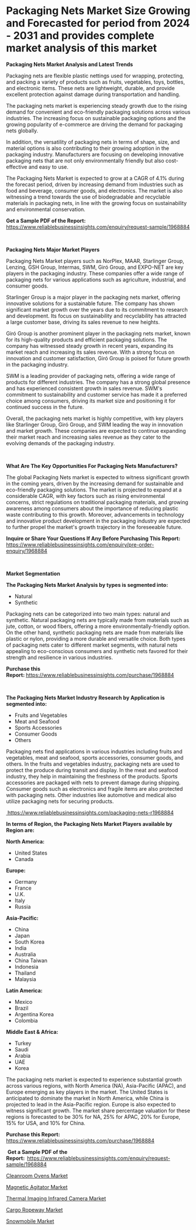 <p><h1>Packaging Nets Market Size Growing and Forecasted for period from 2024 - 2031 and provides complete market analysis of this market</h1></p><p><strong>Packaging Nets Market Analysis and Latest Trends</strong></p>
<p><p>Packaging nets are flexible plastic nettings used for wrapping, protecting, and packing a variety of products such as fruits, vegetables, toys, bottles, and electronic items. These nets are lightweight, durable, and provide excellent protection against damage during transportation and handling.</p><p>The packaging nets market is experiencing steady growth due to the rising demand for convenient and eco-friendly packaging solutions across various industries. The increasing focus on sustainable packaging options and the growing popularity of e-commerce are driving the demand for packaging nets globally.</p><p>In addition, the versatility of packaging nets in terms of shape, size, and material options is also contributing to their growing adoption in the packaging industry. Manufacturers are focusing on developing innovative packaging nets that are not only environmentally friendly but also cost-effective and easy to use.</p><p>The Packaging Nets Market is expected to grow at a CAGR of 4.1% during the forecast period, driven by increasing demand from industries such as food and beverage, consumer goods, and electronics. The market is also witnessing a trend towards the use of biodegradable and recyclable materials in packaging nets, in line with the growing focus on sustainability and environmental conservation.</p></p>
<p><strong>Get a Sample PDF of the Report:&nbsp;</strong> <a href="https://www.reliablebusinessinsights.com/enquiry/request-sample/1968884">https://www.reliablebusinessinsights.com/enquiry/request-sample/1968884</a></p>
<p>&nbsp;</p>
<p><strong>Packaging Nets Major Market Players</strong></p>
<p><p>Packaging Nets Market players such as NorPlex, MAAR, Starlinger Group, Lenzing, GSH Group, Intermas, SWM, Giró Group, and EXPO-NET are key players in the packaging industry. These companies offer a wide range of packaging nets for various applications such as agriculture, industrial, and consumer goods.</p><p>Starlinger Group is a major player in the packaging nets market, offering innovative solutions for a sustainable future. The company has shown significant market growth over the years due to its commitment to research and development. Its focus on sustainability and recyclability has attracted a large customer base, driving its sales revenue to new heights.</p><p>Giró Group is another prominent player in the packaging nets market, known for its high-quality products and efficient packaging solutions. The company has witnessed steady growth in recent years, expanding its market reach and increasing its sales revenue. With a strong focus on innovation and customer satisfaction, Giró Group is poised for future growth in the packaging industry.</p><p>SWM is a leading provider of packaging nets, offering a wide range of products for different industries. The company has a strong global presence and has experienced consistent growth in sales revenue. SWM's commitment to sustainability and customer service has made it a preferred choice among consumers, driving its market size and positioning it for continued success in the future.</p><p>Overall, the packaging nets market is highly competitive, with key players like Starlinger Group, Giró Group, and SWM leading the way in innovation and market growth. These companies are expected to continue expanding their market reach and increasing sales revenue as they cater to the evolving demands of the packaging industry.</p></p>
<p>&nbsp;</p>
<p><strong>What Are The Key Opportunities For Packaging Nets Manufacturers?</strong></p>
<p><p>The global Packaging Nets market is expected to witness significant growth in the coming years, driven by the increasing demand for sustainable and eco-friendly packaging solutions. The market is projected to expand at a considerable CAGR, with key factors such as rising environmental concerns, strict regulations on traditional packaging materials, and growing awareness among consumers about the importance of reducing plastic waste contributing to this growth. Moreover, advancements in technology and innovative product development in the packaging industry are expected to further propel the market's growth trajectory in the foreseeable future.</p></p>
<p><strong>Inquire or Share Your Questions If Any Before Purchasing This Report:</strong> <a href="https://www.reliablebusinessinsights.com/enquiry/pre-order-enquiry/1968884">https://www.reliablebusinessinsights.com/enquiry/pre-order-enquiry/1968884</a></p>
<p>&nbsp;</p>
<p><strong>Market Segmentation</strong></p>
<p><strong>The Packaging Nets Market Analysis by types is segmented into:</strong></p>
<p><ul><li>Natural</li><li>Synthetic</li></ul></p>
<p><p>Packaging nets can be categorized into two main types: natural and synthetic. Natural packaging nets are typically made from materials such as jute, cotton, or wood fibers, offering a more environmentally-friendly option. On the other hand, synthetic packaging nets are made from materials like plastic or nylon, providing a more durable and versatile choice. Both types of packaging nets cater to different market segments, with natural nets appealing to eco-conscious consumers and synthetic nets favored for their strength and resilience in various industries.</p></p>
<p><strong>Purchase this Report:&nbsp;</strong><a href="https://www.reliablebusinessinsights.com/purchase/1968884">https://www.reliablebusinessinsights.com/purchase/1968884</a></p>
<p>&nbsp;</p>
<p><strong>The Packaging Nets Market Industry Research by Application is segmented into:</strong></p>
<p><ul><li>Fruits and Vegetables</li><li>Meat and Seafood</li><li>Sports Accessories</li><li>Consumer Goods</li><li>Others</li></ul></p>
<p><p>Packaging nets find applications in various industries including fruits and vegetables, meat and seafood, sports accessories, consumer goods, and others. In the fruits and vegetables industry, packaging nets are used to protect the produce during transit and display. In the meat and seafood industry, they help in maintaining the freshness of the products. Sports accessories are packaged with nets to prevent damage during shipping. Consumer goods such as electronics and fragile items are also protected with packaging nets. Other industries like automotive and medical also utilize packaging nets for securing products.</p></p>
<p><a href="https://www.reliablebusinessinsights.com/packaging-nets-r1968884">&nbsp;https://www.reliablebusinessinsights.com/packaging-nets-r1968884</a></p>
<p><strong>In terms of Region, the Packaging Nets Market Players available by Region are:</strong></p>
<p>
    <p> <strong> North America: </strong>
        <ul>
            <li>United States</li>
            <li>Canada</li>
        </ul>
        </p> 
    <p> <strong> Europe: </strong>
        <ul>
            <li>Germany</li>
            <li>France</li>
            <li>U.K.</li>
            <li>Italy</li>
            <li>Russia</li>
        </ul>
        </p> 
    <p> <strong> Asia-Pacific: </strong>
        <ul>
            <li>China</li>
            <li>Japan</li>
            <li>South Korea</li>
            <li>India</li>
            <li>Australia</li>
            <li>China Taiwan</li>
            <li>Indonesia</li>
            <li>Thailand</li>
            <li>Malaysia</li>
        </ul>
        </p> 
    <p> <strong> Latin America: </strong>
        <ul>
            <li>Mexico</li>
            <li>Brazil</li>
            <li>Argentina Korea</li>
            <li>Colombia</li>
        </ul>
        </p> 
    <p> <strong> Middle East & Africa: </strong>
        <ul>
            <li>Turkey</li>
            <li>Saudi</li>
            <li>Arabia</li>
            <li>UAE</li>
            <li>Korea</li>
        </ul>
    </p>
    </p>
<p><p>The packaging nets market is expected to experience substantial growth across various regions, with North America (NA), Asia-Pacific (APAC), and Europe emerging as key players in the market. The United States is anticipated to dominate the market in North America, while China is projected to lead in the Asia-Pacific region. Europe is also expected to witness significant growth. The market share percentage valuation for these regions is forecasted to be 30% for NA, 25% for APAC, 20% for Europe, 15% for USA, and 10% for China.</p></p>
<p><strong>Purchase this Report: </strong><a href="https://www.reliablebusinessinsights.com/purchase/1968884">https://www.reliablebusinessinsights.com/purchase/1968884</a></p>
<p>&nbsp;<strong>Get a Sample PDF of the Report:&nbsp;&nbsp;</strong><a href="https://www.reliablebusinessinsights.com/enquiry/request-sample/1968884">https://www.reliablebusinessinsights.com/enquiry/request-sample/1968884</a></p>
<p><strong></strong></p>
<p><p><a href="https://medium.com/@jjkh377/cleanroom-ovens-market-investigation-industry-evolution-and-forecast-till-2031-042d4abbcbd5">Cleanroom Ovens Market</a></p><p><a href="https://medium.com/@rachel.payne546456/magnetic-agitator-market-global-market-share-and-ranking-overall-sales-and-demand-forecast-2024-a09407c4a150">Magnetic Agitator Market</a></p><p><a href="https://medium.com/@charlesporter2662/thermal-imaging-infrared-camera-market-size-growth-trends-statistics-forecasts-2024-2031-b7d69182e6aa">Thermal Imaging Infrared Camera Market</a></p><p><a href="https://medium.com/@marisolking1/cargo-ropeway-market-growth-outlook-from-2024-to-2031-and-it-is-projecting-at-8-3-8222a91d9dfc">Cargo Ropeway Market</a></p><p><a href="https://medium.com/@max.hudson54565/snowmobile-market-size-is-growing-at-cagr-of-4-8-37d97ca59ca0">Snowmobile Market</a></p></p>